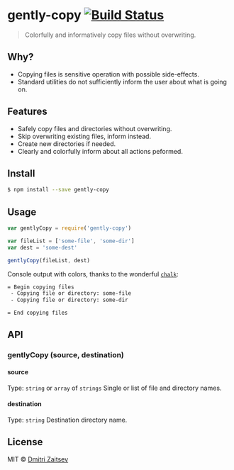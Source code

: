 # gently-copy [![Build Status](https://travis-ci.org/dmitriz/gently-copy.svg?branch=master)](https://travis-ci.org/dmitriz/gently-copy)

> Colorfully and informatively copy files without overwriting.


## Why?
- Copying files is sensitive operation with possible side-effects.
- Standard utilities do not sufficiently inform the user about what is going on.


## Features
- Safely copy files and directories without overwriting. 
- Skip overwriting existing files, inform instead.
- Create new directories if needed.
- Clearly and colorfully inform about all actions peformed.


## Install

```sh
$ npm install --save gently-copy
```


## Usage

```js
var gentlyCopy = require('gently-copy')

var fileList = ['some-file', 'some-dir']
var dest = 'some-dest'

gentlyCopy(fileList, dest)
```

Console output with colors, thanks to the wonderful [`chalk`](https://github.com/chalk/chalk):
```sh
= Begin copying files
 - Copying file or directory: some-file
 - Copying file or directory: some-dir

= End copying files

```

## API

### gentlyCopy (source, destination)

#### source

Type: `string` or `array` of `strings`
Single or list of file and directory names.

#### destination

Type: `string`
Destination directory name.

## License

MIT © [Dmitri Zaitsev](https://github.com/dmitriz)
